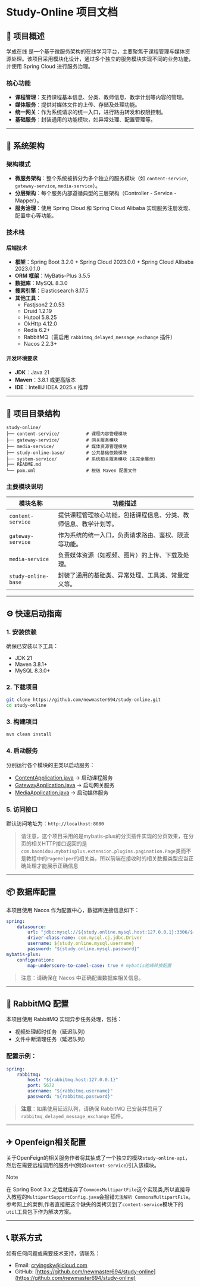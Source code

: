 # Study-Online 项目文档

## 📌 项目概述

学成在线 是一个基于微服务架构的在线学习平台，主要聚焦于课程管理与媒体资源处理。该项目采用模块化设计，通过多个独立的服务模块实现不同的业务功能，并使用 Spring Cloud 进行服务治理。

### 核心功能

- **课程管理**：支持课程基本信息、分类、教师信息、教学计划等内容的管理。
- **媒体服务**：提供对媒体文件的上传、存储及处理功能。
- **统一网关**：作为系统请求的统一入口，进行路由转发和权限控制。
- **基础服务**：封装通用的功能模块，如异常处理、配置管理等。

---

## 🧱 系统架构

### 架构模式
- **微服务架构**：整个系统被拆分为多个独立的服务模块（如 `content-service`, `gateway-service`, `media-service`）。
- **分层架构**：每个服务内部遵循典型的三层架构（Controller - Service - Mapper）。
- **服务治理**：使用 Spring Cloud 和 Spring Cloud Alibaba 实现服务注册发现、配置中心等功能。

### 技术栈
#### 后端技术
- **框架**：Spring Boot 3.2.0 + Spring Cloud 2023.0.0 + Spring Cloud Alibaba 2023.0.1.0
- **ORM 框架**：MyBatis-Plus 3.5.5
- **数据库**：MySQL 8.3.0
- **搜索引擎**：Elasticsearch 8.17.5
- **其他工具**：
  - Fastjson2 2.0.53
  - Druid 1.2.19
  - Hutool 5.8.25
  - OkHttp 4.12.0
  - Redis 6.2+
  - RabbitMQ（需启用 `rabbitmq_delayed_message_exchange` 插件）
  - Nacos 2.2.3+

#### 开发环境要求
- **JDK**：Java 21
- **Maven**：3.8.1 或更高版本
- **IDE**：IntelliJ IDEA 2025.x 推荐

---

## 📁 项目目录结构

```
study-online/
├── content-service/          # 课程内容管理模块
├── gateway-service/          # 网关服务模块
├── media-service/            # 媒体资源管理模块
├── study-online-base/        # 公共基础依赖模块
├── system-service/           # 系统相关服务模块（未完全展示）
├── README.md
└── pom.xml                   # 根级 Maven 配置文件
```


### 主要模块说明
| 模块名称 | 功能描述 |
|----------|----------|
| `content-service` | 提供课程管理核心功能，包括课程信息、分类、教师信息、教学计划等。 |
| `gateway-service` | 作为系统的统一入口，负责请求路由、鉴权、限流等功能。 |
| `media-service` | 负责媒体资源（如视频、图片）的上传、下载及处理。 |
| `study-online-base` | 封装了通用的基础类、异常处理、工具类、常量定义等。 |

---

## ⚙️ 快速启动指南

### 1. 安装依赖
确保已安装以下工具：
- JDK 21
- Maven 3.8.1+
- MySQL 8.3.0+

### 2. 下载项目

```bash
git clone https://github.com/newmaster694/study-online.git
cd study-online
```

### 3. 构建项目

```bash
mvn clean install
```


### 4. 启动服务
分别运行各个模块的主类以启动服务：
- [ContentApplication.java](file://K:\java_workspace\study-online\content-service\src\main\java\study\online\content\ContentApplication.java) → 启动课程服务
- [GatewayApplication.java](file://K:\java_workspace\study-online\gateway-service\src\main\java\study\online\gateway\GatewayApplication.java) → 启动网关服务
- [MediaApplication.java](file://K:\java_workspace\study-online\media-service\src\main\java\study\online\media\MediaApplication.java) → 启动媒体服务

### 5. 访问接口
默认访问地址为：`http://localhost:8080`

> 请注意，这个项目采用的是mybatis-plus的分页插件实现的分页效果，在分页的相关HTTP接口返回的是`com.baomidou.mybatisplus.extension.plugins.pagination.Page`类而不是教程中的`PageHelper`的相关类，所以前端在接收时的相关数据类型应当正确处理才能展示正确信息

---

## 📦 数据库配置

本项目使用 Nacos 作为配置中心，数据库连接信息如下：

```yaml
spring:
    datasource:
        url: "jdbc:mysql://${study.online.mysql.host:127.0.0.1}:3306/${study.online.mysql.database}?useUnicode=true&characterEncoding=UTF-8&autoReconnect=true&useSSL=false&zeroDateTimeBehavior=convertToNull&serverTimezone=Asia/Shanghai"
        driver-class-name: com.mysql.cj.jdbc.Driver
        username: ${study.online.mysql.username}
        password: "${study.online.mysql.password}"
mybatis-plus:
    configuration:
        map-underscore-to-camel-case: true # mybatis驼峰转换配置
```


> 注意：请确保在 Nacos 中正确配置数据库相关信息。
---

## 🐇 RabbitMQ 配置

本项目使用 RabbitMQ 实现异步任务处理，包括：
- 视频处理超时任务（延迟队列）
- 文件中断清理任务（延迟队列）

### 配置示例：

```yaml
spring:
    rabbitmq:
        host: "${rabbitmq.host:127.0.0.1}"
        port: 5672
        username: "${rabbitmq.username}"
        password: "${rabbitmq.password}"
```

> **注意**：如果使用延迟队列，请确保 RabbitMQ 已安装并启用了 `rabbitmq_delayed_message_exchange` 插件。

---

## ✈ Openfeign相关配置

关于OpenFeign的相关服务作者将其抽成了一个独立的模块`study-online-api`，然后在需要远程调用的服务中(例如`content-service`)引入该模块。

> [!note]
> 在 Spring Boot 3.x 之后就废弃了`CommonsMultipartFile`这个实现类,所以直接导入教程的`MultipartSupportConfig.java`会报错`无法解析 CommonsMultipartFile`。参考网上的案例,作者直接把这个缺失的类拷贝到了`content-service`模块下的`util`工具包下作为解决方案。

---

## 📞 联系方式

如有任何问题或需要技术支持，请联系：
- Email: cryingsky@icloud.com
- GitHub: [https://github.com/newmaster694/study-online](https://github.com/newmaster694/study-online)